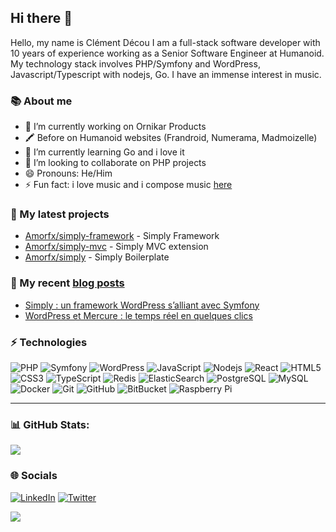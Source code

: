 ## Hi there 👋

Hello, my name is Clément Décou I am a full-stack software developer with 10 years of experience working as a Senior Software Engineer at Humanoid. My technology stack involves PHP/Symfony and WordPress, Javascript/Typescript with nodejs, Go.
I have an immense interest in music.

### 📚 About me 

- 🔭 I’m currently working on Ornikar Products
- 🖍️ Before on Humanoid websites (Frandroid, Numerama, Madmoizelle)
- 🌱 I’m currently learning Go and i love it
- 👯 I’m looking to collaborate on PHP projects
- 😄 Pronouns: He/Him
- ⚡ Fun fact: i love music and i compose music [here](https://www.jamendo.com/artist/491019/clement-decou)

### 🌱 My latest projects

- [Amorfx/simply-framework](https://github.com/Amorfx/simply-framework) - Simply Framework
- [Amorfx/simply-mvc](https://github.com/Amorfx/simply-mvc) - Simply MVC extension
- [Amorfx/simply](https://github.com/Amorfx/simply) - Simply Boilerplate

### 📜 My recent [blog posts](https://www.clement-decou.fr/blog)

- [Simply : un framework WordPress s’alliant avec Symfony](https://www.clement-decou.fr/web/simply-un-framework-wordpress-salliant-avec-symfony)
- [WordPress et Mercure : le temps réel en quelques clics](https://www.clement-decou.fr/web/wordpress-et-mercure-le-temps-reel-en-quelques-clics)

### ⚡ Technologies

![PHP](https://img.shields.io/badge/-PHP-black?style=flat-square&logo=php)
![Symfony](https://img.shields.io/badge/-Symfony-black?style=flat-square&logo=symfony)
![WordPress](https://img.shields.io/badge/-WordPress-black?style=flat-square&logo=wordpress)
![JavaScript](https://img.shields.io/badge/-JavaScript-black?style=flat-square&logo=javascript)
![Nodejs](https://img.shields.io/badge/-Nodejs-black?style=flat-square&logo=Node.js)
![React](https://img.shields.io/badge/-React-black?style=flat-square&logo=react)
![HTML5](https://img.shields.io/badge/-HTML5-E34F26?style=flat-square&logo=html5&logoColor=white)
![CSS3](https://img.shields.io/badge/-CSS3-1572B6?style=flat-square&logo=css3)
![TypeScript](https://img.shields.io/badge/-TypeScript-007ACC?style=flat-square&logo=typescript)
![Redis](https://img.shields.io/badge/-Redis-black?style=flat-square&logo=Redis)
![ElasticSearch](https://img.shields.io/badge/-ElasticSearch-005571?style=flat-square&logo=elasticsearch)
![PostgreSQL](https://img.shields.io/badge/-PostgreSQL-336791?style=flat-square&logo=postgresql)
![MySQL](https://img.shields.io/badge/-MySQL-black?style=flat-square&logo=mysql)
![Docker](https://img.shields.io/badge/-Docker-black?style=flat-square&logo=docker)
![Git](https://img.shields.io/badge/-Git-black?style=flat-square&logo=git)
![GitHub](https://img.shields.io/badge/-GitHub-181717?style=flat-square&logo=github)
![BitBucket](https://img.shields.io/badge/-BitBucket-darkblue?style=flat-square&logo=bitbucket)
![Raspberry Pi](https://img.shields.io/badge/-Raspberry%20Pi-C51A4A?style=flat-square&logo=Raspberry-Pi)

<!-- #### ❤️ These awesome people [sponsor me](https://github.com/sponsors/amorfx) (thank you!) -->
---
### 📊 GitHub Stats:

![](https://github-readme-stats.vercel.app/api?username=Amorfx&theme=dark&hide_border=false&include_all_commits=true&count_private=true)

### 🌐 Socials

[![LinkedIn](https://img.shields.io/badge/LinkedIn-%230077B5.svg?logo=linkedin&logoColor=white)](https://www.linkedin.com/in/clementdecou/) [![Twitter](https://img.shields.io/badge/Twitter-%231DA1F2.svg?logo=Twitter&logoColor=white)](https://twitter.com/Amorfx3) 

[![](https://visitcount.itsvg.in/api?id=Amorfx&icon=0&color=0)](https://visitcount.itsvg.in)
